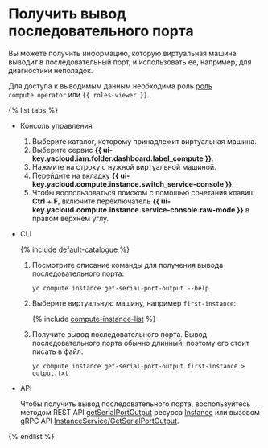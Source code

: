 # Получить вывод последовательного порта

Вы можете получить информацию, которую виртуальная машина выводит в последовательный порт, и использовать ее, например, для диагностики неполадок.

Для доступа к выводимым данным необходима роль [роль](../../security/index.md) `сompute.operator` или `{{ roles-viewer }}`.

{% list tabs %}

- Консоль управления

  1. Выберите каталог, которому принадлежит виртуальная машина.
  1. Выберите сервис **{{ ui-key.yacloud.iam.folder.dashboard.label_compute }}**.
  1. Нажмите на строку с нужной виртуальной машиной.
  1. Перейдите на вкладку **{{ ui-key.yacloud.compute.instance.switch_service-console }}**.
  1. Чтобы воспользоваться поиском с помощью сочетания клавиш **Ctrl** + **F**, включите переключатель **{{ ui-key.yacloud.compute.instance.service-console.raw-mode }}** в правом верхнем углу.

- CLI

  {% include [default-catalogue](../../../_includes/default-catalogue.md) %}

  1. Посмотрите описание команды для получения вывода последовательного порта:

      ```
      yc compute instance get-serial-port-output --help
      ```

  1. Выберите виртуальную машину, например `first-instance`:

      {% include [compute-instance-list](../../_includes_service/compute-instance-list.md) %}

  1. Получите вывод последовательного порта. Вывод последовательного порта обычно длинный, поэтому его стоит писать в файл:

      ```
      yc compute instance get-serial-port-output first-instance > output.txt
      ```

- API

  Чтобы получить вывод последовательного порта, воспользуйтесь методом REST API [getSerialPortOutput](../../api-ref/Instance/getSerialPortOutput.md) ресурса [Instance](../../api-ref/Instance/index.md) или вызовом gRPC API [InstanceService/GetSerialPortOutput](../../api-ref/grpc/instance_service.md#GetSerialPortOutput).

{% endlist %}
